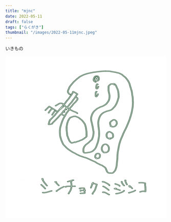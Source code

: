 ```yaml
---
title: "mjnc"
date: 2022-05-11
draft: false
tags: ["らくがき"]
thumbnail: "/images/2022-05-11mjnc.jpeg"
---
```


いきもの


![mjnc](/images/2022-05-11mjnc.jpeg)